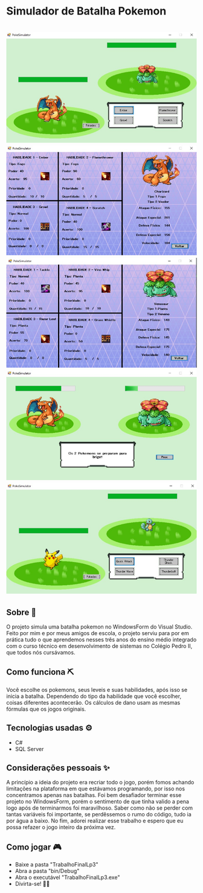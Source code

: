 # Simulador de Batalha Pokemon
<h1 align="center">
    <img src="imagens/poke1.jpeg" style="display: inline; text-align: center;">
    <img src="imagens/poke2.jpeg" style="display: inline; text-align: center;">
    <img src="imagens/poke3.jpeg" style="display: inline; text-align: center;">
    <img src="imagens/poke4.jpeg" style="display: inline; text-align: center;">
    <img src="imagens/poke5.jpeg" style="display: inline; text-align: center;">
</h1>

## Sobre 📖
O projeto simula uma batalha pokemon no WindowsForm do Visual Studio. Feito por mim e por meus amigos de escola, o projeto serviu para por em prática tudo o que aprendemos nesses três anos do ensino médio integrado com o curso técnico em desenvolvimento de sistemas no Colégio Pedro II, que todos nós cursávamos.

## Como funciona ⛏
Você escolhe os pokemons, seus leveis e suas habilidades, após isso se inicia a batalha. Dependendo do tipo da habilidade que você escolher, coisas diferentes acontecerão. Os cálculos de dano usam as mesmas fórmulas que os jogos originais. 

## Tecnologias usadas ⚙
- C#
- SQL Server

## Considerações pessoais ✨
A princípio a ideia do projeto era recriar todo o jogo, porém fomos achando limitações na plataforma em que estávamos programando, por isso nos concentramos apenas nas batalhas. Foi bem desafiador terminar esse projeto no WindowsForm, porém o sentimento de que tinha valido a pena logo após de terminarmos foi maravilhoso. Saber como não se perder com tantas variáveis foi importante, se perdêssemos o rumo do código, tudo ia por água a baixo. No fim, adorei realizar esse trabalho e espero que eu possa refazer o jogo inteiro da próxima vez.

## Como jogar 🎮
- Baixe a pasta "TrabalhoFinalLp3"
- Abra a pasta "bin/Debug"
- Abra o executável "TrabalhoFinalLp3.exe"
- Divirta-se! 🐱‍🏍 
